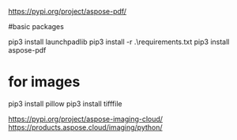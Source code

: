 https://pypi.org/project/aspose-pdf/

#basic packages

pip3 install launchpadlib
pip3 install -r .\requirements.txt
pip3 install aspose-pdf

# for images

pip3 install pillow
pip3 install tifffile

https://pypi.org/project/aspose-imaging-cloud/
https://products.aspose.cloud/imaging/python/

